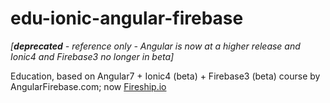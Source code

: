# edu-ionic-angular-firebase

_[**deprecated** - reference only - Angular is now at a higher release and Ionic4 and Firebase3 no longer in beta]_

Education, based on Angular7 + Ionic4 (beta) + Firebase3 (beta) course by AngularFirebase.com; now [Fireship.io](https://fireship.io/)
